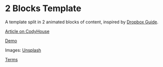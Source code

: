 2 Blocks Template
=========

A template split in 2 animated blocks of content, inspired by [Dropbox Guide](http://dropbox.com/guide).

[Article on CodyHouse](http://codyhouse.co/gem/2-blocks-template/)

[Demo](http://codyhouse.co/demo/2-blocks-template/index.html)

Images: [Unsplash](https://unsplash.com/)
 
[Terms](http://codyhouse.co/terms/)
